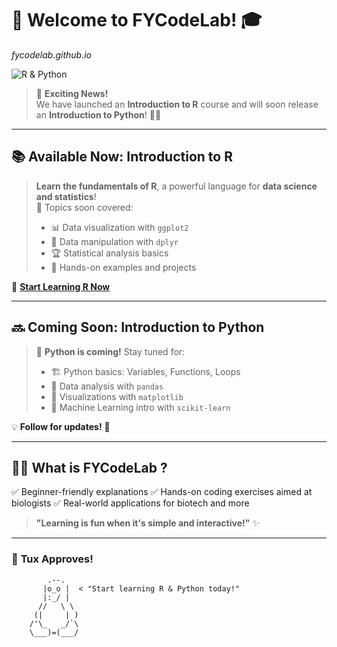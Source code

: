 
# 🚀 Welcome to FYCodeLab! 🎓
*fycodelab.github.io*

<!-- Comment:  a great way to display icons https://img.shields.io/badge/Languages-R%20%26%20Python-blue?style=for-the-badge&logo=python&logoColor=white -->

![R & Python](https://img.shields.io/badge/Languages-R%20%26%20Python-blue?style=for-the-badge&logo=python&logoColor=white)

> 📢 **Exciting News!**  
> We have launched an **Introduction to R** course and will soon release an **Introduction to Python**! 🐍💡

---

## 📚 **Available Now: Introduction to R**
> **Learn the fundamentals of R**, a powerful language for **data science and statistics**!  
> 🎯 Topics soon covered:  
> - 📊 Data visualization with `ggplot2`  
> - 🔢 Data manipulation with `dplyr`  
> - 🏆 Statistical analysis basics  
> - 🎯 Hands-on examples and projects  

🔗 **[Start Learning R Now](https://github.com/FYCodeLab)**  

---

## 🔜 **Coming Soon: Introduction to Python**
> 🐍 **Python is coming!** Stay tuned for:  
> - 🏗️ Python basics: Variables, Functions, Loops  
> - 🔢 Data analysis with `pandas`  
> - 🎨 Visualizations with `matplotlib`  
> - 🚀 Machine Learning intro with `scikit-learn`  

💡 **Follow for updates!** 🚀  

---

## 👨‍💻 **What is FYCodeLab ?**
✅ Beginner-friendly explanations
✅ Hands-on coding exercises aimed at biologists
✅ Real-world applications for biotech and more 

> **"Learning is fun when it's simple and interactive!"** ✨  

---

### 🎨 **Tux Approves!**
```shell
        .--.
       |o_o |  < "Start learning R & Python today!"
       |:_/ |
      //   \ \
     (|     | )
    /'\_   _/`\
    \___)=(___/

```

